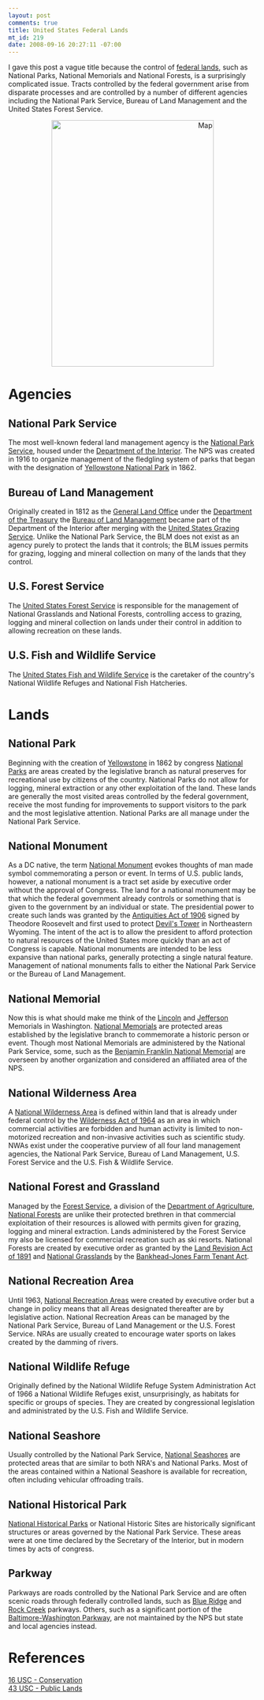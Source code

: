```yaml
--- 
layout: post
comments: true
title: United States Federal Lands
mt_id: 219
date: 2008-09-16 20:27:11 -07:00
---
```

I gave this post a vague title because the control of [federal lands](http://en.wikipedia.org/wiki/Federal_lands), such as National Parks, National Memorials and National Forests, is a surprisingly complicated issue.  Tracts controlled by the federal government arise from disparate processes and are controlled by a number of different agencies including the National Park Service, Bureau of Land Management and the United States Forest Service.

<a href="http://flickr.com/photos/zsafwan/2238940368/" class="tt-flickr tt-flickr-Medium"><img src="http://farm3.static.flickr.com/2199/2238940368_6ed860e04d.jpg" alt="Map" width="329" height="500" border="0" class="mt-image-right" style="text-align: right; display: block; margin: 0 auto 20px;"  /></a>

# Agencies
## National Park Service
The most well-known federal land management agency is the [National Park Service](http://en.wikipedia.org/wiki/National_Park_Service), housed under the [Department of the Interior](http://en.wikipedia.org/wiki/United_States_Department_of_the_Interior).  The NPS was created in 1916 to organize management of the fledgling system of parks that began with the designation of [Yellowstone National Park](http://en.wikipedia.org/wiki/Yellowstone_National_Park) in 1862.

## Bureau of Land Management
Originally created in 1812 as the [General Land Office](http://en.wikipedia.org/wiki/General_Land_Office) under the [Department of the Treasury](http://en.wikipedia.org/wiki/Department_of_the_Treasury) the [Bureau of Land Management](http://en.wikipedia.org/wiki/Burearu_of_Land_Management) became part of the Department of the Interior after merging with the [United States Grazing Service](http://en.wikipedia.org/wiki/United_States_Grazing_Service).  Unlike the National Park Service, the BLM does not exist as an agency purely to protect the lands that it controls; the BLM issues permits for grazing, logging and mineral collection on many of the lands that they control.

## U.S. Forest Service
The [United States Forest Service](http://en.wikipedia.org/wiki/United_States_Forest_Service) is responsible for the management of National Grasslands and National Forests, controlling access to grazing, logging and mineral collection on lands under their control in addition to allowing recreation on these lands.

## U.S. Fish and Wildlife Service
The [United States Fish and Wildlife Service](http://en.wikipedia.org/wiki/United_States_Fish_and_Wildlife_Service) is the caretaker of the country's National Wildlife Refuges and National Fish Hatcheries.

# Lands
## National Park
Beginning with the creation of [Yellowstone](http://en.wikipedia.org/wiki/Yellowstone) in 1862 by congress [National Parks](http://en.wikipedia.org/wiki/National_park) are areas created by the legislative branch as natural preserves for recreational use by citizens of the country.  National Parks do not allow for logging, mineral extraction or any other exploitation of the land.  These lands are generally the most visited areas controlled by the federal government, receive the most funding for improvements to support visitors to the park and the most legislative attention.  National Parks are all manage under the National Park Service.

## National Monument
As a DC native, the term [National Monument](http://en.wikipedia.org/wiki/U.S._National_Monument) evokes thoughts of man made symbol commemorating a person or event.  In terms of U.S. public lands, however, a national monument is a tract set aside by executive order without the approval of Congress.  The land for a national monument may be that which the federal government already controls or something that is given to the government by an individual or state.  The presidential power to create such lands was granted by the [Antiquities Act of 1906](http://en.wikipedia.org/wiki/Antiquities_Act) signed by Theodore Roosevelt and first used to protect [Devil's Tower](http://en.wikipedia.org/wiki/Devils_Tower_National_Monument) in Northeastern Wyoming.  The intent of the act is to allow the president to afford protection to natural resources of the United States more quickly than an act of Congress is capable.  National monuments are intended to be less expansive than national parks, generally protecting a single natural feature.  Management of national monuments falls to either the National Park Service or the Bureau of Land Management.

## National Memorial
Now this is what should make me think of the [Lincoln](http://en.wikipedia.org/wiki/Lincoln_Memorial) and [Jefferson](http://en.wikipedia.org/wiki/Jefferson_Memorial) Memorials in Washington.  [National Memorials](http://en.wikipedia.org/wiki/National_Memorial) are protected areas established by the legislative branch to commemorate a historic person or event.  Though most National Memorials are administered by the National Park Service, some, such as the [Benjamin Franklin National Memorial](http://en.wikipedia.org/wiki/Benjamin_Franklin_National_Memorial) are overseen by another organization and considered an affiliated area of the NPS.

## National Wilderness Area
A [National Wilderness Area](http://en.wikipedia.org/wiki/National_Wilderness_Preservation_System)  is defined within land that is already under federal control by the [Wilderness Act of 1964](http://en.wikipedia.org/wiki/Wilderness_Act) as an area in which commercial activities are forbidden and human activity is limited to non-motorized recreation and non-invasive activities such as scientific study.  NWAs exist under the cooperative purview of all four land management agencies, the National Park Service, Bureau of Land Management, U.S. Forest Service and the U.S. Fish & Wildlife Service.

## National Forest and Grassland
Managed by the [Forest Service](http://en.wikipedia.org/wiki/United_States_Forest_Service), a division of the [Department of Agriculture](http://en.wikipedia.org/wiki/United_States_Department_of_Agriculture), [National Forests](http://en.wikipedia.org/wiki/United_States_National_Forest) are unlike their protected brethren in that commercial exploitation of their resources is allowed with permits given for grazing, logging and mineral extraction.  Lands administered by the Forest Service my also be licensed for commercial recreation such as ski resorts.  National Forests are created by executive order as granted by the [Land Revision Act of 1891](http://en.wikipedia.org/wiki/Land_Revision_Act_of_1891) and [National Grasslands](http://en.wikipedia.org/wiki/United_States_National_Grassland) by the [Bankhead-Jones Farm Tenant Act](http://www2.law.cornell.edu/uscode/html/uscode07/usc_sec_07_00001000----000-.html).

## National Recreation Area
Until 1963, [National Recreation Areas](http://en.wikipedia.org/wiki/National_Recreation_Area) were created by executive order but a change in policy means that all Areas designated thereafter are by legislative action.  National Recreation Areas can be managed by the National Park Service, Bureau of Land Management or the U.S. Forest Service.  NRAs are usually created to encourage water sports on lakes created by the damming of rivers.

## National Wildlife Refuge
Originally defined by the National Wildlife Refuge System Administration Act of 1966 a National Wildlife Refuges exist, unsurprisingly, as habitats for specific or groups of species.  They are created by congressional legislation and administrated by the U.S. Fish and Wildlife Service.

## National Seashore
Usually controlled by the National Park Service, [National Seashores](http://en.wikipedia.org/wiki/National_seashore) are protected areas that are similar to both NRA's and National Parks.  Most of the areas contained within a National Seashore is available for recreation, often including vehicular offroading trails.

## National Historical Park
[National Historical Parks](http://en.wikipedia.org/wiki/National_Historical_Park) or National Historic Sites are historically significant structures or areas governed by the National Park Service.  These areas were at one time declared by the Secretary of the Interior, but in modern times by acts of congress.

## Parkway
Parkways are roads controlled by the National Park Service and are often scenic roads through federally controlled lands, such as [Blue Ridge](http://en.wikipedia.org/wiki/Blue_Ridge_Parkway) and [Rock Creek](http://en.wikipedia.org/wiki/Rock_Creek_and_Potomac_Parkway) parkways.  Others, such as a significant portion of the [Baltimore-Washington Parkway](http://en.wikipedia.org/wiki/Baltimore-Washington_Parkway), are not maintained by the NPS but state and local agencies instead.

# References
[16 USC - Conservation](http://www2.law.cornell.edu/uscode/uscode16/usc_sup_01_16_10_1.html)<br>
[43 USC - Public Lands](http://www.law.cornell.edu/uscode/html/uscode43/usc_sup_01_43.html)
